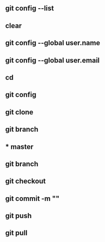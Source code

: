 ## git config --list <!-- --->
## clear<!-- to clear everthing--->
## git config --global user.name<!--to enter ur user name -->
## git config --global user.email<!-- to enter ur email--->
## cd  <!--open the road -->
## git config <!--to know all possible commands-->
## git clone 
## git branch
## * master
## git branch 
## git checkout 
## git commit -m ""
## git push
## git pull
